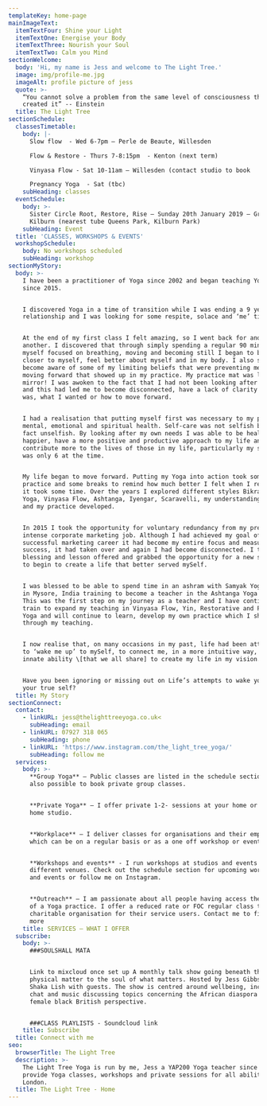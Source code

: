 ```yaml
---
templateKey: home-page
mainImageText:
  itemTextFour: Shine your Light
  itemTextOne: Energise your Body
  itemTextThree: Nourish your Soul
  itemTextTwo: Calm you Mind
sectionWelcome:
  body: 'Hi, my name is Jess and welcome to The Light Tree.'
  image: img/profile-me.jpg
  imageAlt: profile picture of jess
  quote: >-
    “You cannot solve a problem from the same level of consciousness that
    created it” -- Einstein
  title: The Light Tree
sectionSchedule:
  classesTimetable:
    body: |-
      Slow flow  - Wed 6-7pm – Perle de Beaute, Willesden 

      Flow & Restore - Thurs 7-8:15pm  - Kenton (next term) 

      Vinyasa Flow - Sat 10-11am – Willesden (contact studio to book

      Pregnancy Yoga  - Sat (tbc)
    subHeading: classes
  eventSchedule:
    body: >-
      Sister Circle Root, Restore, Rise – Sunday 20th January 2019 – Granville,
      Kilburn (nearest tube Queens Park, Kilburn Park)
    subHeading: Event
  title: 'CLASSES, WORKSHOPS & EVENTS'
  workshopSchedule:
    body: No workshops scheduled
    subHeading: workshop
sectionMyStory:
  body: >-
    I have been a practitioner of Yoga since 2002 and began teaching Yoga in
    since 2015.


    I discovered Yoga in a time of transition while I was ending a 9 year
    relationship and I was looking for some respite, solace and ‘me’ time.


    At the end of my first class I felt amazing, so I went back for another and
    another. I discovered that through simply spending a regular 90 minutes with
    myself focused on breathing, moving and becoming still I began to become
    closer to myself, feel better about myself and in my body. I also started to
    become aware of some of my limiting beliefs that were preventing me from
    moving forward that showed up in my practice. My practice mat was like a
    mirror! I was awoken to the fact that I had not been looking after myself
    and this had led me to become disconnected, have a lack of clarity of who I
    was, what I wanted or how to move forward.


    I had a realisation that putting myself first was necessary to my physical,
    mental, emotional and spiritual health. Self-care was not selfish but was in
    fact unselfish. By looking after my own needs I was able to be healthier and
    happier, have a more positive and productive approach to my life and
    contribute more to the lives of those in my life, particularly my son who
    was only 6 at the time.


    My life began to move forward. Putting my Yoga into action took some focus,
    practice and some breaks to remind how much better I felt when I returned,
    it took some time. Over the years I explored different styles Bikram Hot
    Yoga, Vinyasa Flow, Ashtanga, Iyengar, Scaravelli, my understanding deepened
    and my practice developed.


    In 2015 I took the opportunity for voluntary redundancy from my pretty
    intense corporate marketing job. Although I had achieved my goal of a
    successful marketing career it had become my entire focus and measurement of
    success, it had taken over and again I had become disconnected. I took the
    blessing and lesson offered and grabbed the opportunity for a new start and
    to begin to create a life that better served mySelf.


    I was blessed to be able to spend time in an ashram with Samyak Yoga School
    in Mysore, India training to become a teacher in the Ashtanga Yoga lineage.
    This was the first step on my journey as a teacher and I have continued to
    train to expand my teaching in Vinyasa Flow, Yin, Restorative and Pregnancy
    Yoga and will continue to learn, develop my own practice which I share
    through my teaching.


    I now realise that, on many occasions in my past, life had been attempting
    to ‘wake me up’ to mySelf, to connect me, in a more intuitive way, to the
    innate ability \[that we all share] to create my life in my vision.


    Have you been ignoring or missing out on Life’s attempts to wake you up to
    your true self?
  title: My Story
sectionConnect:
  contact:
    - linkURL: jess@thelighttreeyoga.co.uk<
      subHeading: email
    - linkURL: 07927 318 065
      subHeading: phone
    - linkURL: 'https://www.instagram.com/the_light_tree_yoga/'
      subHeading: follow me
  services:
    body: >-
      **Group Yoga** – Public classes are listed in the schedule section. It is
      also possible to book private group classes.


      **Private Yoga** – I offer private 1-2- sessions at your home or at my
      home studio.


      **Workplace** – I deliver classes for organisations and their employees
      which can be on a regular basis or as a one off workshop or event.


      **Workshops and events** - I run workshops at studios and events at
      different venues. Check out the schedule section for upcoming workshops
      and events or follow me on Instagram.


      **Outreach** – I am passionate about all people having access the benefits
      of a Yoga practice. I offer a reduced rate or FOC regular class to one
      charitable organisation for their service users. Contact me to find out
      more
    title: SERVICES – WHAT I OFFER
  subscribe:
    body: >-
      ###SOULSHALL MATA


      Link to mixcloud once set up A monthly talk show going beneath the
      physical matter to the soul of what matters. Hosted by Jess Gibbs and
      Shaka Lish with guests. The show is centred around wellbeing, including
      chat and music discussing topics concerning the African diaspora from the
      female black British perspective.


      ###CLASS PLAYLISTS - Soundcloud link
    title: Subscribe
  title: Connect with me
seo:
  browserTitle: The Light Tree
  description: >-
    The Light Tree Yoga is run by me, Jess a YAP200 Yoga teacher since 2015. I
    provide Yoga classes, workshops and private sessions for all abilities in NW
    London.
  title: The Light Tree - Home
---
```


